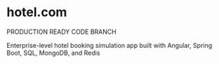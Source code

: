 # hotel.com

PRODUCTION READY CODE BRANCH

Enterprise-level hotel booking simulation app built with Angular, Spring Boot, SQL, MongoDB, and Redis
